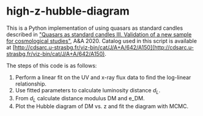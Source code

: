 # high-z-hubble-diagram

This is a Python implementation of using quasars as standard candles described in ["Quasars as standard candles III. Validation of a new sample for cosmological studies"](https://doi.org/10.1051/0004-6361/202038899), A&A 2020.
Catalog used in this script is available at [http://cdsarc.u-strasbg.fr/viz-bin/cat/J/A+A/642/A150](http://cdsarc.u-strasbg.fr/viz-bin/cat/J/A+A/642/A150).  

The steps of this code is as follows:  
1. Perform a linear fit on the UV and x-ray flux data to find the log-linear relationship.
2. Use fitted parameters to calculate luminosity distance $d_L$.
3. From $d_L$ calculate distance modulus DM and e_DM.
4. Plot the Hubble diagram of DM vs. z and fit the diagram with MCMC.
